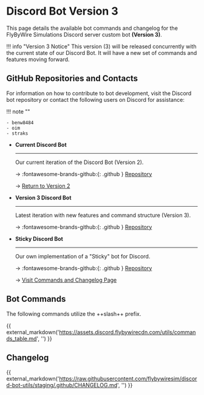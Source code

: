 # Discord Bot Version 3

This page details the available bot commands and changelog for the FlyByWire Simulations Discord server custom bot **(Version 3)**.

!!! info "Version 3 Notice"
    This version (3) will be released concurrently with the current state of our Discord Bot. It will have a new set of commands and features moving forward.

## GitHub Repositories and Contacts

For information on how to contribute to bot development, visit the Discord bot repository or contact the following users on Discord for assistance:

!!! note ""

    - benw8484
    - oim
    - straks

<div class="grid cards" markdown>

- **Current Discord Bot**

    ---

    Our current iteration of the Discord Bot (Version 2).

    -> :fontawesome-brands-github:{: .github } [Repository](https://github.com/flybywiresim/discord-bot)

    -> [Return to Version 2](discord-bot.md)

- **Version 3 Discord Bot**

    ---

    Latest iteration with new features and command structure (Version 3).

    -> :fontawesome-brands-github:{: .github } [Repository](https://github.com/flybywiresim/discord-bot-utils)

- **Sticky Discord Bot**

    ---

    Our own implementation of a "Sticky" bot for Discord.

    -> :fontawesome-brands-github:{: .github } [Repository](https://github.com/flybywiresim/discord-bot-sticky)

    -> [Visit Commands and Changelog Page](discord-bot-sticky.md)

</div>

## Bot Commands

The following commands utilize the ++slash++ prefix.

{{ external_markdown('https://assets.discord.flybywirecdn.com/utils/commands_table.md', '') }}

## Changelog

{{ external_markdown('https://raw.githubusercontent.com/flybywiresim/discord-bot-utils/staging/.github/CHANGELOG.md', '') }}
